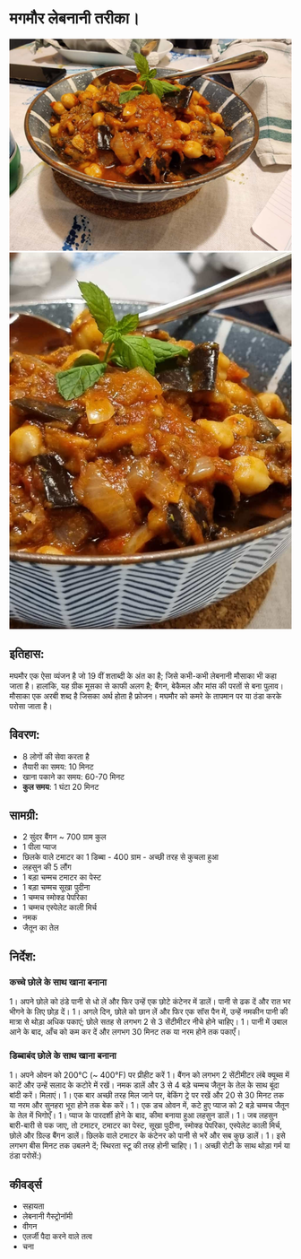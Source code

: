 # मगमौर लेबनानी तरीका।

![मगमौर लेबनानी शैली](https://github.com/anamorph/recettes/blob/main/photos/fr-accompagnement-maghmour_a_la_libanaise-01.jpg?raw=true) 
![मगमौर लेबनानी शैली](https://github.com/anamorph/recettes/blob/main/photos/fr-accompagnement-maghmour_a_la_libanaise-02.jpg?raw=true) 

## इतिहास:
मघमौर एक ऐसा व्यंजन है जो 19 वीं शताब्दी के अंत का है; जिसे कभी-कभी लेबनानी मौसाका भी कहा जाता है। हालांकि, यह ग्रीक मूसका से काफी अलग है; बैंगन, बेकैमल और मांस की परतों से बना पुलाव। मौसाका एक अरबी शब्द है जिसका अर्थ होता है फ्रोजन। मघमौर को कमरे के तापमान पर या ठंडा करके परोसा जाता है।

## विवरण:
* 8 लोगों की सेवा करता है
* तैयारी का समय: 10 मिनट
* खाना पकाने का समय: 60-70 मिनट
* **कुल समय**: 1 घंटा 20 मिनट

## सामग्री:
* 2 सुंदर बैंगन ~ 700 ग्राम कुल
* 1 पीला प्याज
* छिलके वाले टमाटर का 1 डिब्बा - 400 ग्राम - अच्छी तरह से कुचला हुआ
* लहसुन की 5 लौंग
* 1 बड़ा चम्मच टमाटर का पेस्ट
* 1 बड़ा चम्मच सूखा पुदीना
* 1 चम्मच स्मोक्ड पेपरिका
* 1 चम्मच एस्पेलेट काली मिर्च
* नमक
* जैतून का तेल

## निर्देश:
### कच्चे छोले के साथ खाना बनाना
1। अपने छोले को ठंडे पानी से धो लें और फिर उन्हें एक छोटे कंटेनर में डालें। पानी से ढक दें और रात भर भीगने के लिए छोड़ दें।
1। अगले दिन, छोले को छान लें और फिर एक सॉस पैन में, उन्हें नमकीन पानी की मात्रा से थोड़ा अधिक पकाएं; छोले सतह से लगभग 2 से 3 सेंटीमीटर नीचे होने चाहिए।
1। पानी में उबाल आने के बाद, आँच को कम कर दें और लगभग 30 मिनट तक या नरम होने तक पकाएँ।

### डिब्बाबंद छोले के साथ खाना बनाना
1। अपने ओवन को 200°C (~ 400°F) पर प्रीहीट करें
1। बैंगन को लगभग 2 सेंटीमीटर लंबे क्यूब्स में काटें और उन्हें सलाद के कटोरे में रखें। नमक डालें और 3 से 4 बड़े चम्मच जैतून के तेल के साथ बूंदा बांदी करें। मिलाएं।
1। एक बार अच्छी तरह मिल जाने पर, बेकिंग ट्रे पर रखें और 20 से 30 मिनट तक या नरम और सुनहरा भूरा होने तक बेक करें।
1। एक डच ओवन में, कटे हुए प्याज को 2 बड़े चम्मच जैतून के तेल में भिगोएँ।
1। प्याज के पारदर्शी होने के बाद, कीमा बनाया हुआ लहसुन डालें।
1। जब लहसुन बारी-बारी से पक जाए, तो टमाटर, टमाटर का पेस्ट, सूखा पुदीना, स्मोक्ड पेपरिका, एस्पेलेट काली मिर्च, छोले और ग्रिल्ड बैंगन डालें। छिलके वाले टमाटर के कंटेनर को पानी से भरें और सब कुछ डालें।
1। इसे लगभग बीस मिनट तक उबलने दें; स्थिरता स्टू की तरह होनी चाहिए।
1। अच्छी रोटी के साथ थोड़ा गर्म या ठंडा परोसें:)

## कीवर्ड्स
* सहायता
* लेबनानी गैस्ट्रोनॉमी
* वीगन
* एलर्जी पैदा करने वाले तत्व
 * चना